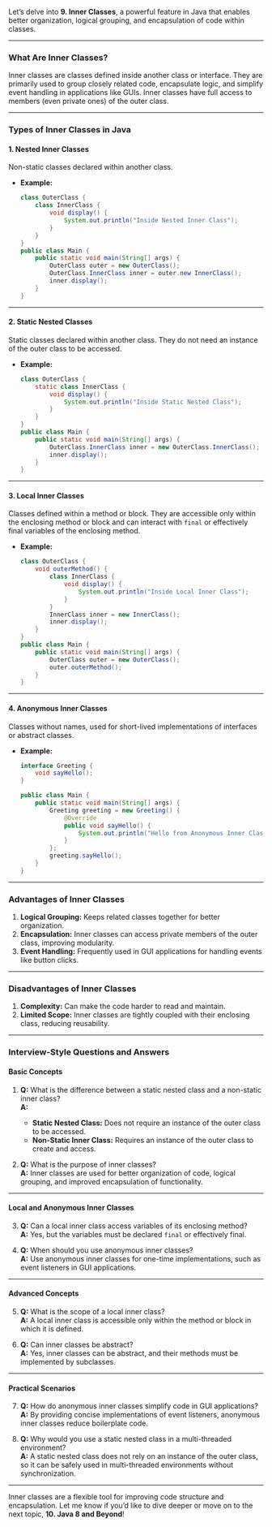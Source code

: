 Let’s delve into **9. Inner Classes**, a powerful feature in Java that enables better organization, logical grouping, and encapsulation of code within classes.

---

### **What Are Inner Classes?**

Inner classes are classes defined inside another class or interface. They are primarily used to group closely related code, encapsulate logic, and simplify event handling in applications like GUIs. Inner classes have full access to members (even private ones) of the outer class.

---

### **Types of Inner Classes in Java**

#### **1. Nested Inner Classes**
Non-static classes declared within another class.

- **Example:**
  ```java
  class OuterClass {
      class InnerClass {
          void display() {
              System.out.println("Inside Nested Inner Class");
          }
      }
  }
  public class Main {
      public static void main(String[] args) {
          OuterClass outer = new OuterClass();
          OuterClass.InnerClass inner = outer.new InnerClass();
          inner.display();
      }
  }
  ```

---

#### **2. Static Nested Classes**
Static classes declared within another class. They do not need an instance of the outer class to be accessed.

- **Example:**
  ```java
  class OuterClass {
      static class InnerClass {
          void display() {
              System.out.println("Inside Static Nested Class");
          }
      }
  }
  public class Main {
      public static void main(String[] args) {
          OuterClass.InnerClass inner = new OuterClass.InnerClass();
          inner.display();
      }
  }
  ```

---

#### **3. Local Inner Classes**
Classes defined within a method or block. They are accessible only within the enclosing method or block and can interact with `final` or effectively final variables of the enclosing method.

- **Example:**
  ```java
  class OuterClass {
      void outerMethod() {
          class InnerClass {
              void display() {
                  System.out.println("Inside Local Inner Class");
              }
          }
          InnerClass inner = new InnerClass();
          inner.display();
      }
  }
  public class Main {
      public static void main(String[] args) {
          OuterClass outer = new OuterClass();
          outer.outerMethod();
      }
  }
  ```

---

#### **4. Anonymous Inner Classes**
Classes without names, used for short-lived implementations of interfaces or abstract classes.

- **Example:**
  ```java
  interface Greeting {
      void sayHello();
  }

  public class Main {
      public static void main(String[] args) {
          Greeting greeting = new Greeting() {
              @Override
              public void sayHello() {
                  System.out.println("Hello from Anonymous Inner Class!");
              }
          };
          greeting.sayHello();
      }
  }
  ```

---

### **Advantages of Inner Classes**
1. **Logical Grouping:** Keeps related classes together for better organization.  
2. **Encapsulation:** Inner classes can access private members of the outer class, improving modularity.  
3. **Event Handling:** Frequently used in GUI applications for handling events like button clicks.

---

### **Disadvantages of Inner Classes**
1. **Complexity:** Can make the code harder to read and maintain.  
2. **Limited Scope:** Inner classes are tightly coupled with their enclosing class, reducing reusability.

---

### **Interview-Style Questions and Answers**

#### **Basic Concepts**
1. **Q:** What is the difference between a static nested class and a non-static inner class?  
   **A:**  
   - **Static Nested Class:** Does not require an instance of the outer class to be accessed.  
   - **Non-Static Inner Class:** Requires an instance of the outer class to create and access.

2. **Q:** What is the purpose of inner classes?  
   **A:** Inner classes are used for better organization of code, logical grouping, and improved encapsulation of functionality.

---

#### **Local and Anonymous Inner Classes**
3. **Q:** Can a local inner class access variables of its enclosing method?  
   **A:** Yes, but the variables must be declared `final` or effectively final.

4. **Q:** When should you use anonymous inner classes?  
   **A:** Use anonymous inner classes for one-time implementations, such as event listeners in GUI applications.

---

#### **Advanced Concepts**
5. **Q:** What is the scope of a local inner class?  
   **A:** A local inner class is accessible only within the method or block in which it is defined.

6. **Q:** Can inner classes be abstract?  
   **A:** Yes, inner classes can be abstract, and their methods must be implemented by subclasses.

---

#### **Practical Scenarios**
7. **Q:** How do anonymous inner classes simplify code in GUI applications?  
   **A:** By providing concise implementations of event listeners, anonymous inner classes reduce boilerplate code.

8. **Q:** Why would you use a static nested class in a multi-threaded environment?  
   **A:** A static nested class does not rely on an instance of the outer class, so it can be safely used in multi-threaded environments without synchronization.

---

Inner classes are a flexible tool for improving code structure and encapsulation. Let me know if you’d like to dive deeper or move on to the next topic, **10. Java 8 and Beyond**!